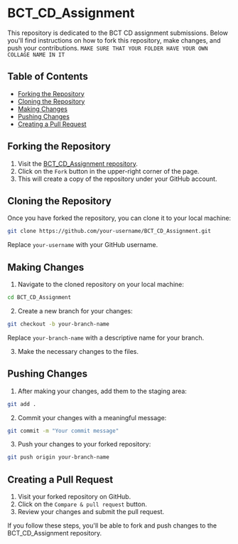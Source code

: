 
# BCT_CD_Assignment

This repository is dedicated to the BCT CD assignment submissions. Below you'll find instructions on how to fork this repository, make changes, and push your contributions. 
```MAKE SURE THAT YOUR FOLDER HAVE YOUR OWN COLLAGE NAME IN IT ```

## Table of Contents
- [Forking the Repository](#forking-the-repository)
- [Cloning the Repository](#cloning-the-repository)
- [Making Changes](#making-changes)
- [Pushing Changes](#pushing-changes)
- [Creating a Pull Request](#creating-a-pull-request)


## Forking the Repository

1. Visit the [BCT_CD_Assignment repository](https://github.com/bgerc/BCT_CD_Assignment).
2. Click on the `Fork` button in the upper-right corner of the page.
3. This will create a copy of the repository under your GitHub account.

## Cloning the Repository

Once you have forked the repository, you can clone it to your local machine:

```bash
git clone https://github.com/your-username/BCT_CD_Assignment.git
```

Replace `your-username` with your GitHub username.

## Making Changes

1. Navigate to the cloned repository on your local machine:

```bash
cd BCT_CD_Assignment
```

2. Create a new branch for your changes:

```bash
git checkout -b your-branch-name
```

Replace `your-branch-name`  with a descriptive name for your branch.

3. Make the necessary changes to the files.

## Pushing Changes

1. After making your changes, add them to the staging area:

```bash
git add .
```

2. Commit your changes with a meaningful message:

```bash
git commit -m "Your commit message"
```

3. Push your changes to your forked repository:

```bash
git push origin your-branch-name
```

## Creating a Pull Request

1. Visit your forked repository on GitHub.
2. Click on the `Compare & pull request` button.
3. Review your changes and submit the pull request.

If you follow these steps, you'll be able to fork and push changes to the BCT_CD_Assignment repository.
